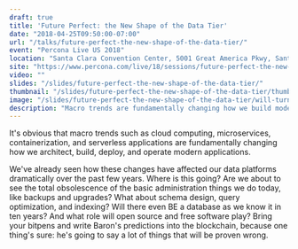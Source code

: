 ```yaml
---
draft: true
title: 'Future Perfect: the New Shape of the Data Tier'
date: "2018-04-25T09:50:00-07:00"
url: "/talks/future-perfect-the-new-shape-of-the-data-tier/"
event: "Percona Live US 2018"
location: "Santa Clara Convention Center, 5001 Great America Pkwy, Santa Clara, CA 95054, USA"
site: "https://www.percona.com/live/18/sessions/future-perfect-the-new-shape-of-the-data-tier"
video: ""
slides: "/slides/future-perfect-the-new-shape-of-the-data-tier/"
thumbnail: "/slides/future-perfect-the-new-shape-of-the-data-tier/thumbnail.jpg"
image: "/slides/future-perfect-the-new-shape-of-the-data-tier/will-turner-508747-unsplash.jpg"
description: "Macro trends are fundamentally changing how we build modern applications. Where is this going?"
---
```


It's obvious that macro trends such as cloud computing, microservices, containerization, and serverless applications are fundamentally changing how we architect, build, deploy, and operate modern applications.

<!--more-->

We've already seen how these changes have affected our data platforms dramatically over the past few years. Where is this going? Are we about to see the total obsolescence of the basic administration things we do today, like backups and upgrades? What about schema design, query optimization, and indexing? Will there even BE a database as we know it in ten years? And what role will open source and free software play? Bring your bitpens and write Baron's predictions into the blockchain, because one thing's sure: he's going to say a lot of things that will be proven wrong.


